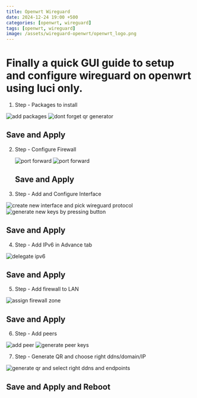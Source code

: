 ```yaml
---
title: Openwrt Wireguard
date: 2024-12-24 19:00 +500
categories: [openwrt, wireguard]
tags: [openwrt, wireguard]
image: /assets/wireguard-openwrt/openwrt_logo.png
---
```


# Finally a quick GUI guide to setup and configure wireguard on openwrt using luci only.

1. Step - Packages to install

![add packages](/assets/wireguard-openwrt/package1.png)
![dont forget qr generator](/assets/wireguard-openwrt/package2.png)

## Save and Apply

2. Step - Configure Firewall

   ![port forward](/assets/wireguard-openwrt/pf1.png)
   ![port forward](/assets/wireguard-openwrt/pf2.png)

   ## Save and Apply

3. Step - Add and Configure Interface

![create new interface and pick wireguard protocol](/assets/wireguard-openwrt/int1.png)
![generate new keys by pressing button](/assets/wireguard-openwrt/int2.png)

## Save and Apply

4. Step - Add IPv6 in Advance tab

![delegate ipv6](/assets/wireguard-openwrt/int3.png)

## Save and Apply

5. Step - Add firewall to LAN

![assign firewall zone](/assets/wireguard-openwrt/int4.png)

## Save and Apply

6. Step - Add peers

![add peer](/assets/wireguard-openwrt/int5.png)
![generate peer keys](/assets/wireguard-openwrt/peer.png)

7. Step - Generate QR and choose right ddns/domain/IP

![generate qr and select right ddns and endpoints](/assets/wireguard-openwrt/qr.png)

## Save and Apply and Reboot
